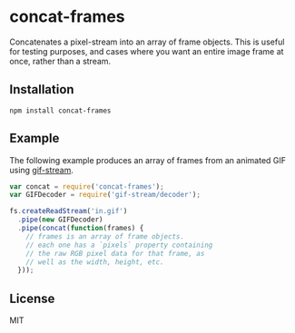 # concat-frames

Concatenates a pixel-stream into an array of frame objects. This is useful for testing purposes,
and cases where you want an entire image frame at once, rather than a stream.

## Installation

    npm install concat-frames

## Example

The following example produces an array of frames from an animated GIF
using [gif-stream](https://github.com/devongovett/gif-stream).

```javascript
var concat = require('concat-frames');
var GIFDecoder = require('gif-stream/decoder');

fs.createReadStream('in.gif')
  .pipe(new GIFDecoder)
  .pipe(concat(function(frames) {
    // frames is an array of frame objects.
    // each one has a `pixels` property containing
    // the raw RGB pixel data for that frame, as
    // well as the width, height, etc.
  }));
```

## License

MIT
